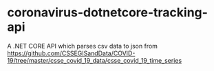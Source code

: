 # coronavirus-dotnetcore-tracking-api
A .NET CORE API which parses csv data to json from https://github.com/CSSEGISandData/COVID-19/tree/master/csse_covid_19_data/csse_covid_19_time_series
